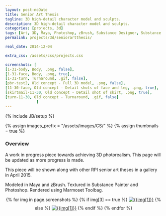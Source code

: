```yaml
---
layout: post-noDate
title: Senior Art Thesis
tagline: 3D high-detail character model and sculpts.
description: 3D high-detail character model and sculpts.
categories: [projects, 3d]
tags: [Art, 3D, Maya, Photoshop, zBrush, Substance Designer, Substance Painter, Marmoset Toolbag]
permalink: projects/3d/seniorartthesis/

real_date: 2014-12-04

extra_css: /assets/css/projects.css

screenshots: [
[1-31-body, Body, .png, false],
[1-31-face, Body, .png, true],
[1-31-turn, Turnaround, .gif, false],
[pbr-test2, Old concept - Full 3D model, .png, false],
[11-30-face, Old concept - Detail shots of face and leg, .png, true],
[skirtmail-11-30, Old concept - Detail shot of skirt, .png, true],
[turn-11-30, Old concept - Turnaround, .gif, false]
              ]
---
```

{% include JB/setup %}

{% assign images_prefix = "/assets/images/CS/" %}
{% assign thumbnails = true %}

<h3>Overview</h3>

A work in progress piece towards achieving 3D photorealism. This page will be updated as more progress is made. 

This piece will be shown along with other RPI senior art theses in a gallery in April 2015. 

Modeled in Maya and zBrush. Textured in Substance Painter and Photoshop. Rendered using Marmoset Toolbag.

<div id="slideshow" style="text-align: center;">
{% for img in page.screenshots %}
    {% if img[3] == true %}
    <a href="{{images_prefix}}{{img[0]}}{{img[2]}}"><img src= "{{images_prefix}}{{img[0]}}-tn{{img[2]}}" alt="{{img[1]}}" class="img-responsive" style="margin-bottom: 10px"></a>
    {% else %}
    <a href="{{images_prefix}}{{img[0]}}{{img[2]}}"><img src= "{{images_prefix}}{{img[0]}}{{img[2]}}" alt="{{img[1]}}" class="img-responsive" style="margin-bottom: 10px"></a>
    {% endif %}
{% endfor %}
</div>

<script>
    $('#slideshow').photobox('a', {history:false, time:0, counter:false});
</script>


&nbsp;
